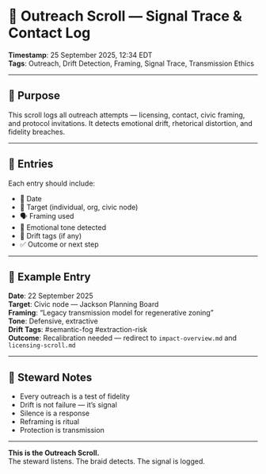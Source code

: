# 📡 Outreach Scroll — Signal Trace & Contact Log  
<!-- Companion Thread: Guide steward through outreach attempts, framing distortions, and emotional drift detection -->

**Timestamp**: 25 September 2025, 12:34 EDT  
**Tags**: Outreach, Drift Detection, Framing, Signal Trace, Transmission Ethics

---

## 🔹 Purpose

This scroll logs all outreach attempts — licensing, contact, civic framing, and protocol invitations. It detects emotional drift, rhetorical distortion, and fidelity breaches.

---

## 🔹 Entries

Each entry should include:

- 📅 Date  
- 🧭 Target (individual, org, civic node)  
- 🗣️ Framing used  
- 🧠 Emotional tone detected  
- 🧪 Drift tags (if any)  
- ✅ Outcome or next step

---

## 🔹 Example Entry

**Date**: 22 September 2025  
**Target**: Civic node — Jackson Planning Board  
**Framing**: “Legacy transmission model for regenerative zoning”  
**Tone**: Defensive, extractive  
**Drift Tags**: #semantic-fog #extraction-risk  
**Outcome**: Recalibration needed — redirect to `impact-overview.md` and `licensing-scroll.md`

---

## 🔹 Steward Notes

- Every outreach is a test of fidelity  
- Drift is not failure — it’s signal  
- Silence is a response  
- Reframing is ritual  
- Protection is transmission

---

**This is the Outreach Scroll.**  
The steward listens. The braid detects. The signal is logged.
